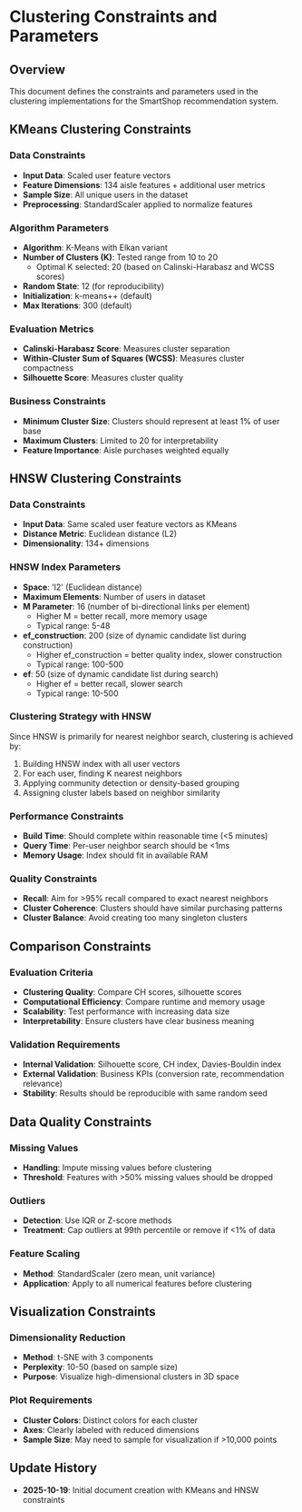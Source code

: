 # Clustering Constraints and Parameters

## Overview
This document defines the constraints and parameters used in the clustering implementations for the SmartShop recommendation system.

## KMeans Clustering Constraints

### Data Constraints
- **Input Data**: Scaled user feature vectors
- **Feature Dimensions**: 134 aisle features + additional user metrics
- **Sample Size**: All unique users in the dataset
- **Preprocessing**: StandardScaler applied to normalize features

### Algorithm Parameters
- **Algorithm**: K-Means with Elkan variant
- **Number of Clusters (K)**: Tested range from 10 to 20
  - Optimal K selected: 20 (based on Calinski-Harabasz and WCSS scores)
- **Random State**: 12 (for reproducibility)
- **Initialization**: k-means++ (default)
- **Max Iterations**: 300 (default)

### Evaluation Metrics
- **Calinski-Harabasz Score**: Measures cluster separation
- **Within-Cluster Sum of Squares (WCSS)**: Measures cluster compactness
- **Silhouette Score**: Measures cluster quality

### Business Constraints
- **Minimum Cluster Size**: Clusters should represent at least 1% of user base
- **Maximum Clusters**: Limited to 20 for interpretability
- **Feature Importance**: Aisle purchases weighted equally

## HNSW Clustering Constraints

### Data Constraints
- **Input Data**: Same scaled user feature vectors as KMeans
- **Distance Metric**: Euclidean distance (L2)
- **Dimensionality**: 134+ dimensions

### HNSW Index Parameters
- **Space**: 'l2' (Euclidean distance)
- **Maximum Elements**: Number of users in dataset
- **M Parameter**: 16 (number of bi-directional links per element)
  - Higher M = better recall, more memory usage
  - Typical range: 5-48
- **ef_construction**: 200 (size of dynamic candidate list during construction)
  - Higher ef_construction = better quality index, slower construction
  - Typical range: 100-500
- **ef**: 50 (size of dynamic candidate list during search)
  - Higher ef = better recall, slower search
  - Typical range: 10-500

### Clustering Strategy with HNSW
Since HNSW is primarily for nearest neighbor search, clustering is achieved by:
1. Building HNSW index with all user vectors
2. For each user, finding K nearest neighbors
3. Applying community detection or density-based grouping
4. Assigning cluster labels based on neighbor similarity

### Performance Constraints
- **Build Time**: Should complete within reasonable time (<5 minutes)
- **Query Time**: Per-user neighbor search should be <1ms
- **Memory Usage**: Index should fit in available RAM

### Quality Constraints
- **Recall**: Aim for >95% recall compared to exact nearest neighbors
- **Cluster Coherence**: Clusters should have similar purchasing patterns
- **Cluster Balance**: Avoid creating too many singleton clusters

## Comparison Constraints

### Evaluation Criteria
- **Clustering Quality**: Compare CH scores, silhouette scores
- **Computational Efficiency**: Compare runtime and memory usage
- **Scalability**: Test performance with increasing data size
- **Interpretability**: Ensure clusters have clear business meaning

### Validation Requirements
- **Internal Validation**: Silhouette score, CH index, Davies-Bouldin index
- **External Validation**: Business KPIs (conversion rate, recommendation relevance)
- **Stability**: Results should be reproducible with same random seed

## Data Quality Constraints

### Missing Values
- **Handling**: Impute missing values before clustering
- **Threshold**: Features with >50% missing values should be dropped

### Outliers
- **Detection**: Use IQR or Z-score methods
- **Treatment**: Cap outliers at 99th percentile or remove if <1% of data

### Feature Scaling
- **Method**: StandardScaler (zero mean, unit variance)
- **Application**: Apply to all numerical features before clustering

## Visualization Constraints

### Dimensionality Reduction
- **Method**: t-SNE with 3 components
- **Perplexity**: 10-50 (based on sample size)
- **Purpose**: Visualize high-dimensional clusters in 3D space

### Plot Requirements
- **Cluster Colors**: Distinct colors for each cluster
- **Axes**: Clearly labeled with reduced dimensions
- **Sample Size**: May need to sample for visualization if >10,000 points

## Update History
- **2025-10-19**: Initial document creation with KMeans and HNSW constraints
